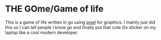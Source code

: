 # THE GOme/Game of life 

This is a game of life written in go using [pixel](github.com/faiface/pixel) for graphics. I mainly just did this so I can tell people I know go and finally put that cute Go sticker on my laptop like a cool modern developer.
